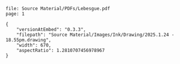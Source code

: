 ```slide-note
file: Source Material/PDFs/Lebesgue.pdf
page: 1
```

```handdrawn-ink
{
	"versionAtEmbed": "0.3.3",
	"filepath": "Source Material/Images/Ink/Drawing/2025.1.24 - 18.55pm.drawing",
	"width": 670,
	"aspectRatio": 1.2810707456978967
}
```




